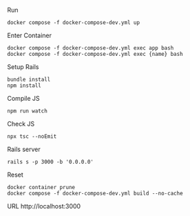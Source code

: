 Run
```
docker compose -f docker-compose-dev.yml up
```

Enter Container
```
docker compose -f docker-compose-dev.yml exec app bash
docker compose -f docker-compose-dev.yml exec {name} bash
```

Setup Rails
```
bundle install
npm install
```

Compile JS
```
npm run watch
```

Check JS
```
npx tsc --noEmit
```

Rails server
```
rails s -p 3000 -b '0.0.0.0'
```

Reset
```
docker container prune
docker compose -f docker-compose-dev.yml build --no-cache
```

URL
http://localhost:3000
